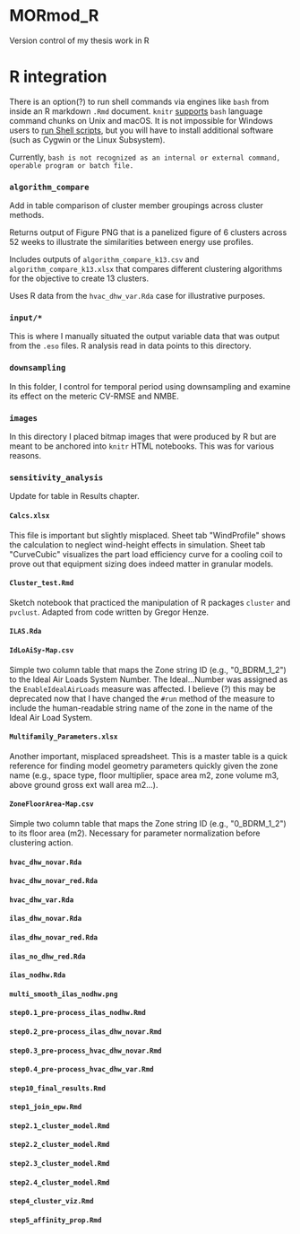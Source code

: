 # MORmod_R
Version control of my thesis work in R

# R integration
There is an option(?) to run shell commands via engines like `bash` from inside an R markdown `.Rmd` document. `knitr` [supports](https://bookdown.org/yihui/rmarkdown-cookbook/eng-bash.html#eng-bash) `bash` language command chunks on Unix and macOS. It is not impossible for Windows users to [run Shell scripts](https://yihui.org/knitr/options/?version=1.2.5042&mode=desktop#language-engines), but you will have to install additional software (such as Cygwin or the Linux Subsystem).

Currently, `bash is not recognized as an internal or external command, operable program or batch file.`

### `algorithm_compare`
Add in table comparison of cluster member groupings across cluster methods.

Returns output of Figure PNG that is a panelized figure of 6 clusters across 52 weeks to illustrate the similarities between energy use profiles.

Includes outputs of `algorithm_compare_k13.csv` and `algorithm_compare_k13.xlsx` that compares different clustering algorithms for the objective to create 13 clusters.

Uses R data from the `hvac_dhw_var.Rda` case for illustrative purposes.

### `input/*`
This is where I manually situated the output variable data that was output from the `.eso` files. R analysis read in data points to this directory.

### `downsampling`
In this folder, I control for temporal period using downsampling and examine its effect on the meteric CV-RMSE and NMBE.

### `images`
In this directory I placed bitmap images that were produced by R but are meant to be anchored into `knitr` HTML notebooks. This was for various reasons.

### `sensitivity_analysis`
Update for table in Results chapter.

#### `Calcs.xlsx`
This file is important but slightly misplaced. Sheet tab "WindProfile" shows the calculation to neglect wind-height effects in simulation. Sheet tab "CurveCubic" visualizes the part load efficiency curve for a cooling coil to prove out that equipment sizing does indeed matter in granular models.

#### `Cluster_test.Rmd`
Sketch notebook that practiced the manipulation of R packages `cluster` and `pvclust`. Adapted from code written by Gregor Henze.

#### `ILAS.Rda`

#### `IdLoAiSy-Map.csv`
Simple two column table that maps the Zone string ID (e.g., "0_BDRM_1_2") to the Ideal Air Loads System Number. The Ideal...Number was assigned as the `EnableIdealAirLoads` measure was affected. I believe (?) this may be deprecated now that I have changed the `#run` method of the measure to include the human-readable string name of the zone in the name of the Ideal Air Load System.

#### `Multifamily_Parameters.xlsx`
Another important, misplaced spreadsheet. This is a master table is a quick reference for finding model geometry parameters quickly given the zone name (e.g., space type, floor multiplier, space area m2, zone volume m3, above ground gross ext wall area m2...).

#### `ZoneFloorArea-Map.csv`
Simple two column table that maps the Zone string ID (e.g., "0_BDRM_1_2") to its floor area (m2). Necessary for parameter normalization before clustering action.

#### `hvac_dhw_novar.Rda`

#### `hvac_dhw_novar_red.Rda`

#### `hvac_dhw_var.Rda`

#### `ilas_dhw_novar.Rda`

#### `ilas_dhw_novar_red.Rda`

#### `ilas_no_dhw_red.Rda`

#### `ilas_nodhw.Rda`

#### `multi_smooth_ilas_nodhw.png`

#### `step0.1_pre-process_ilas_nodhw.Rmd`

#### `step0.2_pre-process_ilas_dhw_novar.Rmd`

#### `step0.3_pre-process_hvac_dhw_novar.Rmd`

#### `step0.4_pre-process_hvac_dhw_var.Rmd`

#### `step10_final_results.Rmd`

#### `step1_join_epw.Rmd`

#### `step2.1_cluster_model.Rmd`

#### `step2.2_cluster_model.Rmd`

#### `step2.3_cluster_model.Rmd`

#### `step2.4_cluster_model.Rmd`

#### `step4_cluster_viz.Rmd`

#### `step5_affinity_prop.Rmd`